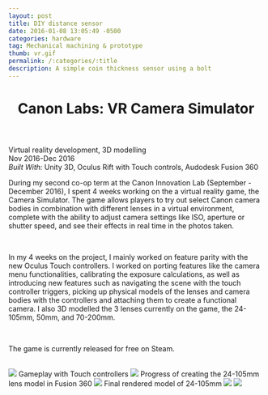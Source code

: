 ```yaml
---
layout: post
title: DIY distance sensor
date: 2016-01-08 13:05:49 -0500
categories: hardware
tag: Mechanical machining & prototype
thumb: vr.gif
permalink: /:categories/:title
description: A simple coin thickness sensor using a bolt
---
```


<div class="description">
    <header class="post-header">
    <h1 class="post-title" itemprop="name headline">Canon Labs: VR Camera Simulator</h1>
  </header>
    <div class="details">
        Virtual reality development, 3D modelling 
        <br>
        Nov 2016-Dec 2016
        <br>
        <i>Built With:</i> Unity 3D, Oculus Rift with Touch controls, Audodesk Fusion 360 
        <br>
    </div>
<p>During my second co-op term at the Canon Innovation Lab (September - December 2016), I spent 4 weeks working on the a virtual reality game, the Camera Simulator. The game allows players to try out select Canon camera bodies in combination with different lenses in a virtual environment, complete with the ability to adjust camera settings like ISO, aperture or shutter speed, and see their effects in real time in the photos taken. </p>
<br>
<p>In my 4 weeks on the project, I mainly worked on feature parity with the new Oculus Touch controllers. I worked on porting features like the camera menu functionalities, calibrating the exposure calculations, as well as introducing new features such as navigating the scene with the touch controller triggers, picking up physical models of the lenses and camera bodies with the controllers and attaching them to create a functional camera. I also 3D modelled the 3 lenses currently on the game, the 24-105mm, 50mm, and 70-200mm.</p>
<br>
<!--<p>We envision this game to be used in both retail and personal applications. For example, a user might be interested in trying out a certain camera before they purchase, but the electronics store near them don't have the specific model in stock. They can try out the simulator in store and gain access to a multitude of different camera equipment virtually before committing to purchase. The game can also be used for photography education, because players can experiment with camera settings and see a realistic simulation of their effects, which will educate them on properly exposing shots of their environment.</p>
<br>-->
<p>The game is currently released for free on Steam.</p> 
<br>




</div>
<div class="images">
    <img src="http://orig04.deviantart.net/85b6/f/2017/019/4/2/2_by_eexie-daw1cn7.gif">
    Gameplay with Touch controllers
    <img src="http://orig13.deviantart.net/4db7/f/2017/011/e/4/24_105_animation_by_eexie-dav1wku.gif">
    Progress of creating the 24-105mm lens model in Fusion 360
    <img src="http://img01.deviantart.net/d826/i/2017/011/4/3/24_105_f4_v13_2_by_eexie-dav1wj1.png">
    Final rendered model of 24-105mm
    <img src="http://img06.deviantart.net/c99e/i/2017/011/e/9/capture2_by_eexie-dav1wpq.png">
    <img src="http://img07.deviantart.net/003f/i/2017/011/7/e/50mm_f1_4_v21_by_eexie-dav1wip.png">
</div>
